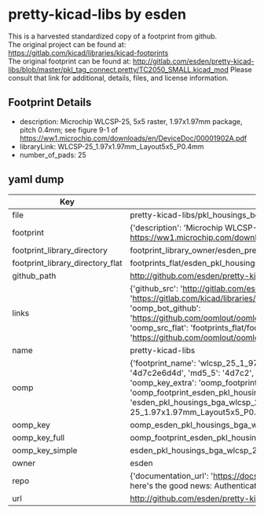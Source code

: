 # pretty-kicad-libs by esden  
This is a harvested standardized copy of a footprint from github.  
The original project can be found at:  
https://gitlab.com/kicad/libraries/kicad-footprints  
The original footprint can be found at:
http://gitlab.com/esden/pretty-kicad-libs/blob/master/pkl_tag_connect.pretty/TC2050_SMALL.kicad_mod
Please consult that link for additional, details, files, and license information.  
## Footprint Details
* description: Microchip WLCSP-25, 5x5 raster, 1.97x1.97mm package, pitch 0.4mm; see figure 9-1 of https://ww1.microchip.com/downloads/en/DeviceDoc/00001902A.pdf  
* libraryLink: WLCSP-25_1.97x1.97mm_Layout5x5_P0.4mm  
* number_of_pads: 25  
## yaml dump  
| Key | Value |  
| --- | --- |  
| file | pretty-kicad-libs/pkl_housings_bga.pretty/WLCSP-25_1.97x1.97mm_Layout5x5_P0.4mm.kicad_mod |  
| footprint | {'description': 'Microchip WLCSP-25, 5x5 raster, 1.97x1.97mm package, pitch 0.4mm; see figure 9-1 of https://ww1.microchip.com/downloads/en/DeviceDoc/00001902A.pdf', 'libraryLink': 'WLCSP-25_1.97x1.97mm_Layout5x5_P0.4mm', 'number_of_pads': 25} |  
| footprint_library_directory | footprint_library_owner/esden_pretty-kicad-libs |  
| footprint_library_directory_flat | footprints_flat/esden_pkl_housings_bga_wlcsp_25_1_97x1_97mm_layout5x5_p0_4mm/working |  
| github_path | http://github.com/esden/pretty-kicad-libs/blob/master/pkl_housings_bga.pretty/WLCSP-25_1.97x1.97mm_Layout5x5_P0.4mm.kicad_mod |  
| links | {'github_src': 'http://gitlab.com/esden/pretty-kicad-libs/blob/master/pkl_tag_connect.pretty/TC2050_SMALL.kicad_mod', 'github_src_repo': 'https://gitlab.com/kicad/libraries/kicad-footprints', 'oomp_bot': 'footprints/esden_pkl_housings_bga_wlcsp_25_1_97x1_97mm_layout5x5_p0_4mm/working', 'oomp_bot_github': 'https://github.com/oomlout/oomlout_oomp_footprint_bot/tree/main/footprints/esden_pkl_housings_bga_wlcsp_25_1_97x1_97mm_layout5x5_p0_4mm/working', 'oomp_src_flat': 'footprints_flat/footprints_flat/esden_pkl_housings_bga_wlcsp_25_1_97x1_97mm_layout5x5_p0_4mm/working', 'oomp_src_flat_github': 'https://github.com/oomlout/oomlout_oomp_footprint_src/tree/main/footprints_flat/esden_pkl_housings_bga_wlcsp_25_1_97x1_97mm_layout5x5_p0_4mm/working'} |  
| name | pretty-kicad-libs |  
| oomp | {'footprint_name': 'wlcsp_25_1_97x1_97mm_layout5x5_p0_4mm', 'library_name': 'pkl_housings_bga', 'md5': '4d7c2e6d4d0f9a748e6e683de4145b3f', 'md5_10': '4d7c2e6d4d', 'md5_5': '4d7c2', 'md5_6': '4d7c2e', 'oomp_key': 'oomp_esden_pkl_housings_bga_wlcsp_25_1_97x1_97mm_layout5x5_p0_4mm', 'oomp_key_extra': 'oomp_footprint_esden_pkl_housings_bga_wlcsp_25_1_97x1_97mm_layout5x5_p0_4mm', 'oomp_key_full': 'oomp_footprint_esden_pkl_housings_bga_wlcsp_25_1_97x1_97mm_layout5x5_p0_4mm_4d7c2e', 'oomp_key_simple': 'esden_pkl_housings_bga_wlcsp_25_1_97x1_97mm_layout5x5_p0_4mm', 'original_filename': 'pretty-kicad-libs/pkl_housings_bga.pretty/WLCSP-25_1.97x1.97mm_Layout5x5_P0.4mm.kicad_mod', 'owner_name': 'esden'} |  
| oomp_key | oomp_esden_pkl_housings_bga_wlcsp_25_1_97x1_97mm_layout5x5_p0_4mm |  
| oomp_key_full | oomp_footprint_esden_pkl_housings_bga_wlcsp_25_1_97x1_97mm_layout5x5_p0_4mm |  
| oomp_key_simple | esden_pkl_housings_bga_wlcsp_25_1_97x1_97mm_layout5x5_p0_4mm |  
| owner | esden |  
| repo | {'documentation_url': 'https://docs.github.com/rest/overview/resources-in-the-rest-api#rate-limiting', 'message': "API rate limit exceeded for 84.66.173.59. (But here's the good news: Authenticated requests get a higher rate limit. Check out the documentation for more details.)"} |  
| url | http://github.com/esden/pretty-kicad-libs |  

